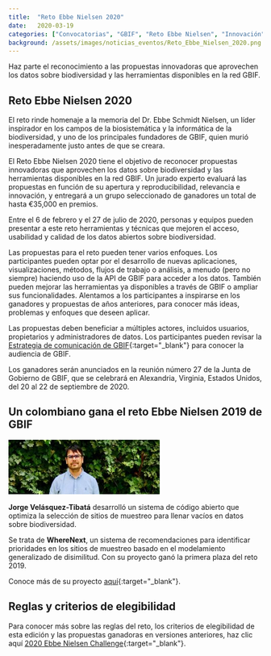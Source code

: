 ```yaml
---
title:  "Reto Ebbe Nielsen 2020"
date:   2020-03-19
categories: ["Convocatorias", "GBIF", "Reto Ebbe Nielsen", "Innovación", "Datos", "2020"]
background: /assets/images/noticias_eventos/Reto_Ebbe_Nielsen_2020.png
---
```


Haz parte el reconocimiento a las propuestas innovadoras que aprovechen los datos sobre biodiversidad y las herramientas disponibles en la red GBIF.


## Reto Ebbe Nielsen 2020

El reto rinde homenaje a la memoria del Dr. Ebbe Schmidt Nielsen, un líder inspirador en los campos de la biosistemática y la informática de la biodiversidad, y uno de los principales fundadores de GBIF, quien murió inesperadamente justo antes de que se creara.

El Reto Ebbe Nielsen 2020 tiene el objetivo de reconocer propuestas innovadoras que aprovechen los datos sobre biodiversidad y las herramientas  disponibles en la red GBIF. Un jurado experto evaluará las propuestas en función de su apertura y reproducibilidad, relevancia e innovación, y entregará a un grupo seleccionado de ganadores un total de hasta €35,000 en premios.

Entre el 6 de febrero y el 27 de julio de 2020, personas y equipos pueden presentar a este reto herramientas y técnicas que mejoren el acceso, usabilidad y calidad de los datos abiertos sobre biodiversidad.

Las propuestas para el reto pueden tener varios enfoques. Los participantes pueden optar por el desarrollo de nuevas aplicaciones, visualizaciones, métodos, flujos de trabajo o análisis, a menudo (pero no siempre) haciendo uso de la API de GBIF para acceder a los datos. También pueden mejorar las herramientas ya disponibles a través de GBIF o ampliar sus funcionalidades. Alentamos a los participantes a inspirarse en los ganadores y propuestas de años anteriores, para conocer más ideas, problemas y enfoques que deseen aplicar.

Las propuestas deben beneficiar a múltiples actores, incluidos usuarios, propietarios y administradores de datos. Los participantes pueden revisar la [Estrategia de comunicación de GBIF](https://www.gbif.org/document/80926/gbif-communications-strategy){:target="_blank"} para conocer la audiencia de GBIF.

Los ganadores serán anunciados en la reunión número 27 de la Junta de Gobierno de GBIF, que se celebrará en Alexandria, Virginia, Estados Unidos, del 20 al 22 de septiembre de 2020.

 

## Un colombiano gana el reto Ebbe Nielsen 2019 de GBIF

![My helpful screenshot](/assets/images/noticias_eventos/jorge.jpg)

**Jorge Velásquez-Tibatá** desarrolló un sistema de código abierto que optimiza la selección de sitios de muestreo para llenar vacíos en datos sobre biodiversidad.

Se trata de **WhereNext**, un sistema de recomendaciones para identificar prioridades en los sitios de muestreo basado en el modelamiento generalizado de disimilitud. Con su proyecto ganó la primera plaza del reto 2019.

Conoce más de su proyecto [aquí](https://www.gbif.org/es/news/2mixX9oDrJI2W3AqPFOxI3/wherenext-gana-el-reto-ebbe-nielsen-2019-de-gbif){:target="_blank"}.
 

## Reglas y criterios de elegibilidad

Para conocer más sobre las reglas del reto, los criterios de elegibilidad de esta edición  y las propuestas ganadoras en versiones anteriores, haz clic aquí [2020 Ebbe Nielsen Challenge](https://www.gbif.org/es/news/6GodyGUxuNbjAy8YUr4yA7/2020-ebbe-nielsen-challenge-seeks-open-data-innovations-for-biodiversity){:target="_blank"}.
